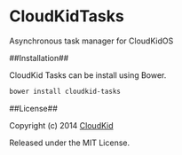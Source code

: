 CloudKidTasks
=============

Asynchronous task manager for CloudKidOS

##Installation##

CloudKid Tasks can be install using Bower.

```bash
bower install cloudkid-tasks
```

##License##

Copyright (c) 2014 [CloudKid](http://github.com/cloudkidstudio)

Released under the MIT License.